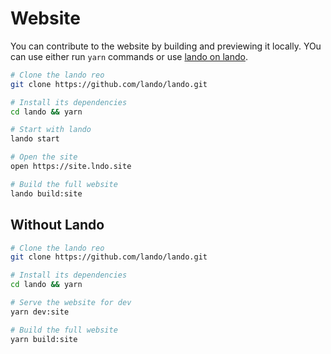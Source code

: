 # Website

You can contribute to the website by building and previewing it locally. YOu can use either run `yarn` commands or use [lando on lando](https://www.youtube.com/watch?v=STYsEXiuruU).

```bash
# Clone the lando reo
git clone https://github.com/lando/lando.git

# Install its dependencies
cd lando && yarn

# Start with lando
lando start

# Open the site
open https://site.lndo.site

# Build the full website
lando build:site
```

## Without Lando

```bash
# Clone the lando reo
git clone https://github.com/lando/lando.git

# Install its dependencies
cd lando && yarn

# Serve the website for dev
yarn dev:site

# Build the full website
yarn build:site
```
